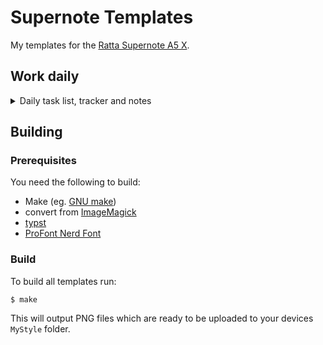 # Supernote Templates

My templates for the [Ratta Supernote A5 X](https://supernote.com/products/supernote?variant=40709925208255).

## Work daily

<details>
    <summary>Daily task list, tracker and notes</summary>
        <img src="https://github.com/jbro/supernote-templates/releases/latest/download/work-daily.png">
</details>

## Building

### Prerequisites

You need the following to build:

- Make (eg. [GNU make](https://www.gnu.org/software/make/))
- convert from [ImageMagick](https://imagemagick.org/index.php)
- [typst](https://github.com/typst/typst)
- [ProFont Nerd Font](https://github.com/ryanoasis/nerd-fonts/releases/download/v3.0.2/ProFont.zip)

### Build

To build all templates run:

```console
$ make
```

This will output PNG files which are ready to be uploaded to your devices `MyStyle` folder.
